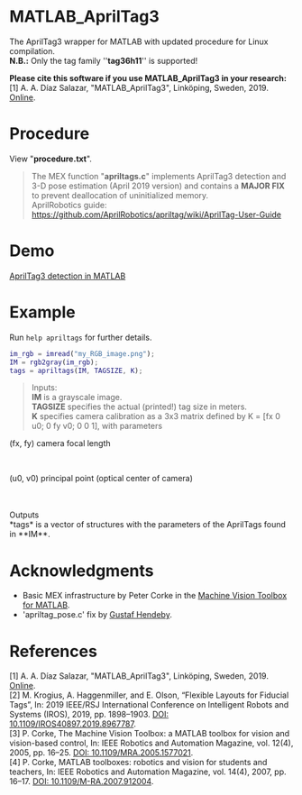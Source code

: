 # MATLAB_AprilTag3
The AprilTag3 wrapper for MATLAB with updated procedure for Linux compilation. <br />
**N.B.:** Only the tag family ''**tag36h11**'' is supported! <br />

**Please cite this software if you use MATLAB_AprilTag3 in your research:** <br />
[1] A. A. Díaz Salazar, "MATLAB_AprilTag3", Linköping, Sweden, 2019. [Online](https://github.com/alddiaz/MATLAB_AprilTag3).

# Procedure
View "**procedure.txt**". <br />
> The MEX function "**apriltags.c**" implements AprilTag3 detection and 3-D pose estimation (April 2019 version) and contains a **MAJOR FIX** to prevent deallocation of uninitialized memory. <br />
AprilRobotics guide: https://github.com/AprilRobotics/apriltag/wiki/AprilTag-User-Guide

# Demo
[AprilTag3 detection in MATLAB](https://youtu.be/ptx3UyyvmTA)

# Example
Run `help apriltags` for further details.

```matlab
im_rgb = imread("my_RGB_image.png");
IM = rgb2gray(im_rgb);
tags = apriltags(IM, TAGSIZE, K);
```

> Inputs: <br />
**IM** is a grayscale image. <br />
**TAGSIZE** specifies the actual (printed!) tag size in meters. <br />
**K** specifies camera calibration as a 3x3 matrix defined by K = [fx 0 u0; 0 fy v0; 0 0 1], with parameters <br />
<p> (fx, fy)	camera focal length </p> <br />
<p> (u0, v0)	principal point (optical center of camera) <p> <br /> <br />
Outputs <br />
*tags* is a vector of structures with the parameters of the AprilTags found in **IM**. <br />

# Acknowledgments
- Basic MEX infrastructure by Peter Corke in the [Machine Vision Toolbox for MATLAB](http://petercorke.com/wordpress/toolboxes/machine-vision-toolbox).
- 'apriltag_pose.c' fix by [Gustaf Hendeby](http://users.isy.liu.se/en/rt/hendeby).

# References
[1] A. A. Díaz Salazar, "MATLAB_AprilTag3", Linköping, Sweden, 2019. [Online](https://github.com/alddiaz/MATLAB_AprilTag3). <br />
[2] M. Krogius, A. Haggenmiller, and E. Olson, “Flexible Layouts for Fiducial Tags”, In: 2019 IEEE/RSJ International Conference on Intelligent Robots and Systems (IROS), 2019, pp. 1898–1903. [DOI: 10.1109/IROS40897.2019.8967787](https://ieeexplore.ieee.org/document/8967787).<br />
[3] P. Corke, The Machine Vision Toolbox: a MATLAB toolbox for vision and vision-based control, In: IEEE Robotics and Automation Magazine, vol. 12(4), 2005, pp. 16–25. [DOI: 10.1109/MRA.2005.1577021](https://ieeexplore.ieee.org/document/1577021).<br />
[4] P. Corke, MATLAB toolboxes: robotics and vision for students and teachers, In: IEEE Robotics and Automation Magazine, vol. 14(4), 2007, pp. 16–17. [DOI: 10.1109/M-RA.2007.912004](https://ieeexplore.ieee.org/document/4437745).
